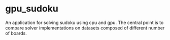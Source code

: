 # gpu_sudoku
An application for solving sudoku using cpu and gpu. The central point is to compare solver implementations on datasets composed of different number of boards.
